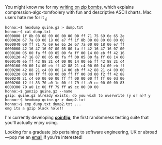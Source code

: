 You might know me for my [writing on zip bombs](https://blog.matthewbarber.io/2019/07/22/how-to-make-compressed-file-quines), which explains compression-algo-tomfoolery with fun and descriptive ASCII charts. Mac users hate me for it [<sub>;)</sub>](https://twitter.com/_tallison/status/1245100964111159298)

```console
honno:~$ hexdump quine.gz > dump.txt
honno:~$ cat dump.txt
0000000 1f 8b 08 08 00 00 00 00 00 ff 71 75 69 6e 65 2e
0000020 67 7a 00 00 18 00 e7 ff 1f 8b 08 08 00 00 00 00
0000040 00 ff 71 75 69 6e 65 2e 67 7a 00 00 18 00 e7 ff
0000060 42 16 47 16 07 00 05 00 fa ff 42 16 47 16 07 00
0000100 05 00 fa ff 00 05 00 fa ff 00 14 00 eb ff 42 16
0000120 47 16 07 00 05 00 fa ff 00 05 00 fa ff 00 14 00
0000140 eb ff 42 88 21 c4 00 00 14 00 eb ff 42 88 21 c4
0000160 00 00 14 00 eb ff 42 88 21 c4 00 00 14 00 eb ff
0000200 42 88 21 c4 00 00 14 00 eb ff 42 88 21 c4 00 00
0000220 00 00 ff ff 00 00 00 ff ff 00 0d 00 f2 ff 42 88
0000240 21 c4 00 00 00 00 ff ff 00 00 00 ff ff 00 0d 00
0000260 f2 ff 83 70 a0 1c 00 ff 79 ff a9 cc 00 00 00 83
0000300 70 a0 1c 00 ff 79 ff a9 cc 00 00 00
honno:~$ gunzip quine.gz --name
gzip: quine.gz already exists; do you wish to overwrite (y or n)? y
honno:~$ hexdump quine.gz > dump2.txt
honno:~$ cmp dump.txt dump2.txt ...
omg its a gzip black hole!!
```

I'm currently developing [**coinflip**](https://github.com/Honno/coinflip), the first randomness testing suite that you'll actually enjoy using.

Looking for a graduate job pertaining to software engineering, UK or abroad—pop me an [email](mailto:quitesimplymatt@gmail.com) if you're interested!
